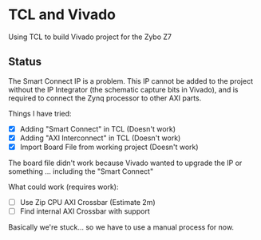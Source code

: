 # TCL and Vivado

Using TCL to build Vivado project for the Zybo Z7

## Status

The Smart Connect IP is a problem. This IP cannot be added to the project
without the IP Integrator (the schematic capture bits in Vivado), and is
required to connect the Zynq processor to other AXI parts.

Things I have tried:

- [X] Adding "Smart Connect" in TCL (Doesn't work)
- [X] Adding "AXI Interconnect" in TCL (Doesn't work)
- [X] Import Board File from working project (Doesn't work)

The board file didn't work because Vivado wanted to upgrade the IP or something
... including the "Smart Connect"

What could work (requires work):

- [ ] Use Zip CPU AXI Crossbar (Estimate 2m)
- [ ] Find internal AXI Crossbar with support 

Basically we're stuck... so we have to use a manual process for now.
